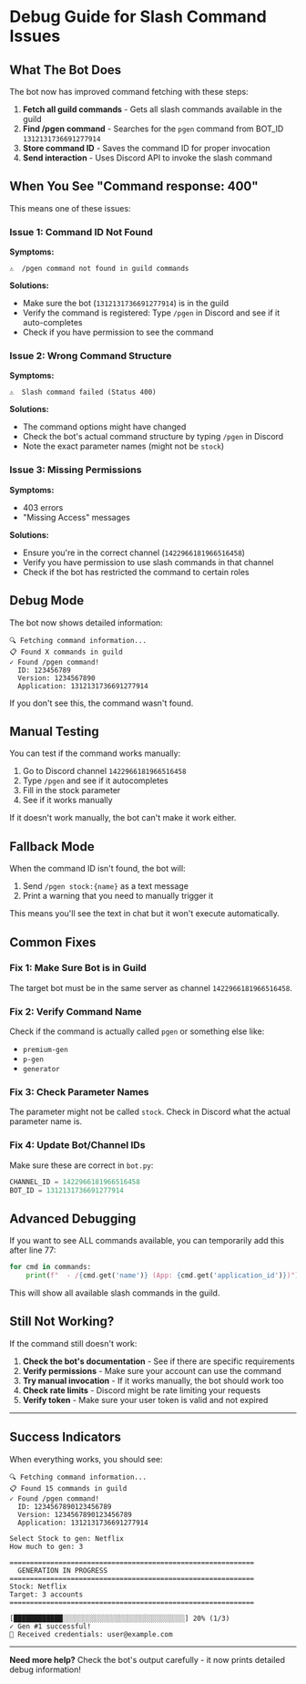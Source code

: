 # Debug Guide for Slash Command Issues

## What The Bot Does

The bot now has improved command fetching with these steps:

1. **Fetch all guild commands** - Gets all slash commands available in the guild
2. **Find /pgen command** - Searches for the `pgen` command from BOT_ID `1312131736691277914`
3. **Store command ID** - Saves the command ID for proper invocation
4. **Send interaction** - Uses Discord API to invoke the slash command

## When You See "Command response: 400"

This means one of these issues:

### Issue 1: Command ID Not Found
**Symptoms:**
```
⚠️  /pgen command not found in guild commands
```

**Solutions:**
- Make sure the bot (`1312131736691277914`) is in the guild
- Verify the command is registered: Type `/pgen` in Discord and see if it auto-completes
- Check if you have permission to see the command

### Issue 2: Wrong Command Structure
**Symptoms:**
```
⚠️  Slash command failed (Status 400)
```

**Solutions:**
- The command options might have changed
- Check the bot's actual command structure by typing `/pgen` in Discord
- Note the exact parameter names (might not be `stock`)

### Issue 3: Missing Permissions
**Symptoms:**
- 403 errors
- "Missing Access" messages

**Solutions:**
- Ensure you're in the correct channel (`1422966181966516458`)
- Verify you have permission to use slash commands in that channel
- Check if the bot has restricted the command to certain roles

## Debug Mode

The bot now shows detailed information:

```
🔍 Fetching command information...
📋 Found X commands in guild
✓ Found /pgen command!
  ID: 123456789
  Version: 1234567890
  Application: 1312131736691277914
```

If you don't see this, the command wasn't found.

## Manual Testing

You can test if the command works manually:

1. Go to Discord channel `1422966181966516458`
2. Type `/pgen` and see if it autocompletes
3. Fill in the stock parameter
4. See if it works manually

If it doesn't work manually, the bot can't make it work either.

## Fallback Mode

When the command ID isn't found, the bot will:
1. Send `/pgen stock:{name}` as a text message
2. Print a warning that you need to manually trigger it

This means you'll see the text in chat but it won't execute automatically.

## Common Fixes

### Fix 1: Make Sure Bot is in Guild
The target bot must be in the same server as channel `1422966181966516458`.

### Fix 2: Verify Command Name
Check if the command is actually called `pgen` or something else like:
- `premium-gen`
- `p-gen`
- `generator`

### Fix 3: Check Parameter Names
The parameter might not be called `stock`. Check in Discord what the actual parameter name is.

### Fix 4: Update Bot/Channel IDs
Make sure these are correct in `bot.py`:
```python
CHANNEL_ID = 1422966181966516458
BOT_ID = 1312131736691277914
```

## Advanced Debugging

If you want to see ALL commands available, you can temporarily add this after line 77:

```python
for cmd in commands:
    print(f"  - /{cmd.get('name')} (App: {cmd.get('application_id')})")
```

This will show all available slash commands in the guild.

## Still Not Working?

If the command still doesn't work:

1. **Check the bot's documentation** - See if there are specific requirements
2. **Verify permissions** - Make sure your account can use the command
3. **Try manual invocation** - If it works manually, the bot should work too
4. **Check rate limits** - Discord might be rate limiting your requests
5. **Verify token** - Make sure your user token is valid and not expired

---

## Success Indicators

When everything works, you should see:

```
🔍 Fetching command information...
📋 Found 15 commands in guild
✓ Found /pgen command!
  ID: 1234567890123456789
  Version: 1234567890123456789
  Application: 1312131736691277914

Select Stock to gen: Netflix
How much to gen: 3

============================================================
  GENERATION IN PROGRESS
============================================================
Stock: Netflix
Target: 3 accounts
============================================================

[████████████░░░░░░░░░░░░░░░░░░░░░░░░░░░░░░] 20% (1/3)
✓ Gen #1 successful!
📧 Received credentials: user@example.com
```

---

**Need more help?** Check the bot's output carefully - it now prints detailed debug information!
